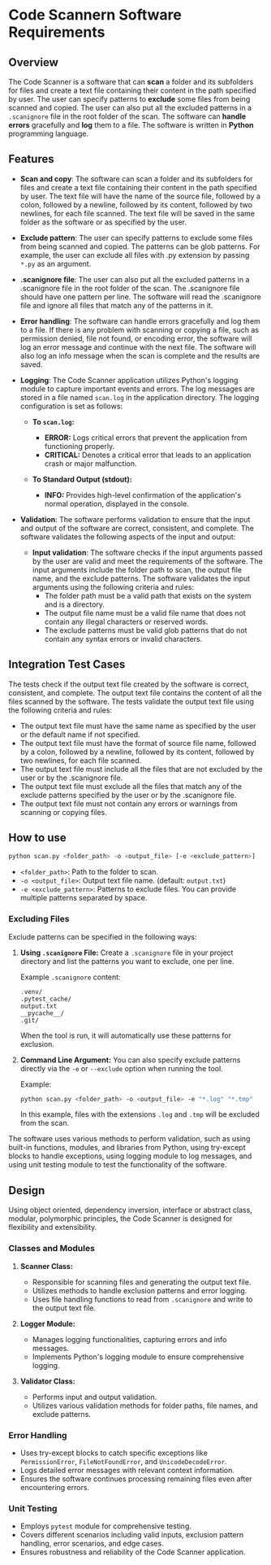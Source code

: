 # Code Scannern Software Requirements

## Overview

The Code Scanner is a software that can **scan** a folder and its subfolders for files and create a text file containing their content in the path specified by user. The user can specify patterns to **exclude** some files from being scanned and copied. The user can also put all the excluded patterns in a `.scanignore` file in the root folder of the scan. The software can **handle errors** gracefully and **log** them to a file. The software is written in **Python** programming language.

## Features

- **Scan and copy**: The software can scan a folder and its subfolders for files and create a text file containing their content in the path specified by user. The text file will have the name of the source file, followed by a colon, followed by a newline, followed by its content, followed by two newlines, for each file scanned. The text file will be saved in the same folder as the software or as specified by the user.
- **Exclude pattern**: The user can specify patterns to exclude some files from being scanned and copied. The patterns can be glob patterns. For example, the user can exclude all files with .py extension by passing `*.py` as an argument.
- **.scanignore file**: The user can also put all the excluded patterns in a .scanignore file in the root folder of the scan. The .scanignore file should have one pattern per line. The software will read the .scanignore file and ignore all files that match any of the patterns in it.
- **Error handling**: The software can handle errors gracefully and log them to a file. If there is any problem with scanning or copying a file, such as permission denied, file not found, or encoding error, the software will log an error message and continue with the next file. The software will also log an info message when the scan is complete and the results are saved.
- **Logging**: The Code Scanner application utilizes Python's logging module to capture important events and errors. The log messages are stored in a file named `scan.log` in the application directory. The logging configuration is set as follows:

  - **To `scan.log`:**

    - **ERROR:** Logs critical errors that prevent the application from functioning properly.
    - **CRITICAL:** Denotes a critical error that leads to an application crash or major malfunction.

  - **To Standard Output (stdout):**

    - **INFO:** Provides high-level confirmation of the application's normal operation, displayed in the console.

- **Validation**: The software performs validation to ensure that the input and output of the software are correct, consistent, and complete. The software validates the following aspects of the input and output:
  - **Input validation**: The software checks if the input arguments passed by the user are valid and meet the requirements of the software. The input arguments include the folder path to scan, the output file name, and the exclude patterns. The software validates the input arguments using the following criteria and rules:
    - The folder path must be a valid path that exists on the system and is a directory.
    - The output file name must be a valid file name that does not contain any illegal characters or reserved words.
    - The exclude patterns must be valid glob patterns that do not contain any syntax errors or invalid characters.

## Integration Test Cases

The tests check if the output text file created by the software is correct, consistent, and complete. The output text file contains the content of all the files scanned by the software. The tests validate the output text file using the following criteria and rules:

- The output text file must have the same name as specified by the user or the default name if not specified.
- The output text file must have the format of source file name, followed by a colon, followed by a newline, followed by its content, followed by two newlines, for each file scanned.
- The output text file must include all the files that are not excluded by the user or by the .scanignore file.
- The output text file must exclude all the files that match any of the exclude patterns specified by the user or by the .scanignore file.
- The output text file must not contain any errors or warnings from scanning or copying files.

## How to use

```bash
python scan.py <folder_path> -o <output_file> [-e <exclude_pattern>]
```

- `<folder_path>`: Path to the folder to scan.
- `-o <output_file>`: Output text file name. (default: `output.txt`)
- `-e <exclude_pattern>`: Patterns to exclude files. You can provide multiple patterns separated by space.

### Excluding Files

Exclude patterns can be specified in the following ways:

1. **Using `.scanignore` File:**
   Create a `.scanignore` file in your project directory and list the patterns you want to exclude, one per line.

   Example `.scanignore` content:

   ```
   .venv/
   .pytest_cache/
   output.txt
   __pycache__/
   .git/
   ```

   When the tool is run, it will automatically use these patterns for exclusion.

2. **Command Line Argument:**
   You can also specify exclude patterns directly via the `-e` or `--exclude` option when running the tool.

   Example:

   ```bash
   python scan.py <folder_path> -o <output_file> -e "*.log" "*.tmp"
   ```

   In this example, files with the extensions `.log` and `.tmp` will be excluded from the scan.

The software uses various methods to perform validation, such as using built-in functions, modules, and libraries from Python, using try-except blocks to handle exceptions, using logging module to log messages, and using unit testing module to test the functionality of the software.

## Design

Using object oriented, dependency inversion, interface or abstract class, modular, polymorphic principles, the Code Scanner is designed for flexibility and extensibility.

### Classes and Modules

1. **Scanner Class:**

   - Responsible for scanning files and generating the output text file.
   - Utilizes methods to handle exclusion patterns and error logging.
   - Uses file handling functions to read from `.scanignore` and write to the output text file.

2. **Logger Module:**

   - Manages logging functionalities, capturing errors and info messages.
   - Implements Python's logging module to ensure comprehensive logging.

3. **Validator Class:**
   - Performs input and output validation.
   - Utilizes various validation methods for folder paths, file names, and exclude patterns.

### Error Handling

- Uses try-except blocks to catch specific exceptions like `PermissionError`, `FileNotFoundError`, and `UnicodeDecodeError`.
- Logs detailed error messages with relevant context information.
- Ensures the software continues processing remaining files even after encountering errors.

### Unit Testing

- Employs `pytest` module for comprehensive testing.
- Covers different scenarios including valid inputs, exclusion pattern handling, error scenarios, and edge cases.
- Ensures robustness and reliability of the Code Scanner application.
